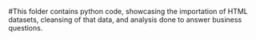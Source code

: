 #This folder contains python code, showcasing the importation of HTML datasets, cleansing of that data, and analysis done to answer business questions.

